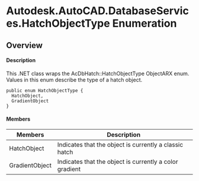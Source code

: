 # Autodesk.AutoCAD.DatabaseServices.HatchObjectType Enumeration

## Overview

#### Description
This .NET class wraps the AcDbHatch::HatchObjectType ObjectARX enum. 
Values in this enum describe the type of a hatch object.
```text
public enum HatchObjectType {
  HatchObject,
  GradientObject
}
```

#### Members

| Members | Description |
| --- | --- |
| HatchObject | Indicates that the object is currently a classic hatch |
| GradientObject | Indicates that the object is currently a color gradient |